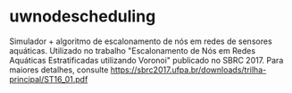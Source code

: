 # uwnodescheduling
Simulador + algoritmo de escalonamento de nós em redes de sensores aquáticas.
Utilizado no trabalho "Escalonamento de Nós em Redes Aquáticas Estratificadas utilizando Voronoi" publicado no SBRC 2017. 
Para maiores detalhes, consulte https://sbrc2017.ufpa.br/downloads/trilha-principal/ST16_01.pdf
